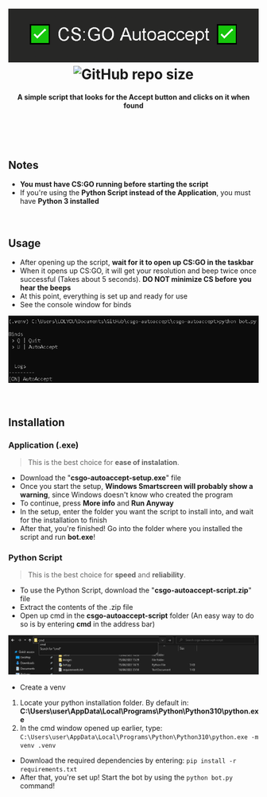 <div align="center">
	<h1>
		<br>
		<a href="https://github.com/scogliera/csgo-autoaccept/">
			<img src="images/github/banner.png" alt="csgo-autoaccept">
		</a>
		</br>
  <div>
    <img alt="GitHub repo size" src="https://img.shields.io/github/repo-size/scogliera/csgo-autoaccept">
  </div>
	</h1>
	<h4>A simple script that looks for the Accept button and clicks on it when found</h4>
<br><br><br>
</div>

## Notes
* **You must have CS:GO running before starting the script**
* If you're using the **Python Script instead of the Application**, you must have **Python 3 installed**
<br><br><br>

## Usage
- After opening up the script, **wait for it to open up CS:GO in the taskbar**
- When it opens up CS:GO, it will get your resolution and beep twice once successful (Takes about 5 seconds). **DO NOT minimize CS before you hear the beeps**
- At this point, everything is set up and ready for use
- See the console window for binds
<p align="center">
  <img src="images/usage.png" alt="Console Menu"/>
  <br><br><br>
</p>


## Installation
### Application (.exe)
> This is the best choice for **ease of instalation**.

* Download the "**csgo-autoaccept-setup.exe**" file
* Once you start the setup, **Windows Smartscreen will probably show a warning**, since Windows doesn't know who created the program
* To continue, press **More info** and **Run Anyway**
* In the setup, enter the folder you want the script to install into, and wait for the installation to finish
* After that, you're finished! Go into the folder where you installed the script and run **bot.exe**!


### Python Script
> This is the best choice for **speed** and **reliability**.

* To use the Python Script, download the "**csgo-autoaccept-script.zip**" file
* Extract the contents of the .zip file
* Open up cmd in the **csgo-autoaccept-script** folder (An easy way to do so is by entering **cmd** in the address bar)

<p align="center">
  <img src="images/cmd.png" alt="Opening the cmd"/>
</p>

* Create a venv
1. Locate your python installation folder. By default in: **C:\Users\user\AppData\Local\Programs\Python\Python310\python.exe**
2. In the cmd window opened up earlier, type:
```C:\Users\user\AppData\Local\Programs\Python\Python310\python.exe -m venv .venv```
* Download the required dependencies by entering: 
```pip install -r requirements.txt```
* After that, you're set up! Start the bot by using the ```python bot.py``` command!
